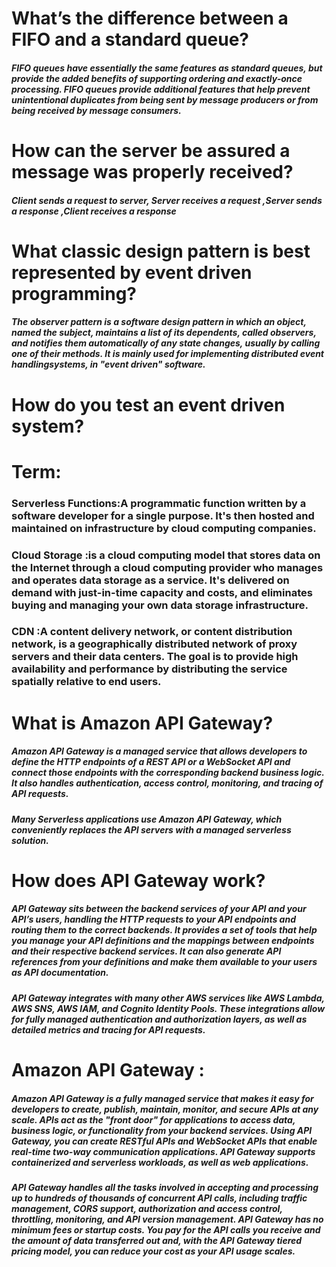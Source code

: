 # What’s the difference between a FIFO and a standard queue?
##### FIFO queues have essentially the same features as standard queues, but provide the added benefits of supporting ordering and exactly-once processing. FIFO queues provide additional features that help prevent unintentional duplicates from being sent by message producers or from being received by message consumers.

# How can the server be assured a message was properly received?
##### Client sends a request to server, Server receives a request ,Server sends a response ,Client receives a response

# What classic design pattern is best represented by event driven programming?
##### The observer pattern is a software design pattern in which an object, named the subject, maintains a list of its dependents, called observers, and notifies them automatically of any state changes, usually by calling one of their methods. It is mainly used for implementing distributed event handlingsystems, in "event driven" software.

# How do you test an event driven system?


# Term:
### Serverless Functions:A programmatic function written by a software developer for a single purpose. It's then hosted and maintained on infrastructure by cloud computing companies.

### Cloud Storage :is a cloud computing model that stores data on the Internet through a cloud computing provider who manages and operates data storage as a service. It's delivered on demand with just-in-time capacity and costs, and eliminates buying and managing your own data storage infrastructure.

### CDN :A content delivery network, or content distribution network, is a geographically distributed network of proxy servers and their data centers. The goal is to provide high availability and performance by distributing the service spatially relative to end users.


# What is Amazon API Gateway? 
##### Amazon API Gateway is a managed service that allows developers to define the HTTP endpoints of a REST API or a WebSocket API and connect those endpoints with the corresponding backend business logic. It also handles authentication, access control, monitoring, and tracing of API requests.

##### Many Serverless applications use Amazon API Gateway, which conveniently replaces the API servers with a managed serverless solution.


# How does API Gateway work?
##### API Gateway sits between the backend services of your API and your API’s users, handling the HTTP requests to your API endpoints and routing them to the correct backends. It provides a set of tools that help you manage your API definitions and the mappings between endpoints and their respective backend services. It can also generate API references from your definitions and make them available to your users as API documentation.

##### API Gateway integrates with many other AWS services like AWS Lambda, AWS SNS, AWS IAM, and Cognito Identity Pools. These integrations allow for fully managed authentication and authorization layers, as well as detailed metrics and tracing for API requests.


# Amazon API Gateway :
##### Amazon API Gateway is a fully managed service that makes it easy for developers to create, publish, maintain, monitor, and secure APIs at any scale. APIs act as the "front door" for applications to access data, business logic, or functionality from your backend services. Using API Gateway, you can create RESTful APIs and WebSocket APIs that enable real-time two-way communication applications. API Gateway supports containerized and serverless workloads, as well as web applications.

##### API Gateway handles all the tasks involved in accepting and processing up to hundreds of thousands of concurrent API calls, including traffic management, CORS support, authorization and access control, throttling, monitoring, and API version management. API Gateway has no minimum fees or startup costs. You pay for the API calls you receive and the amount of data transferred out and, with the API Gateway tiered pricing model, you can reduce your cost as your API usage scales.